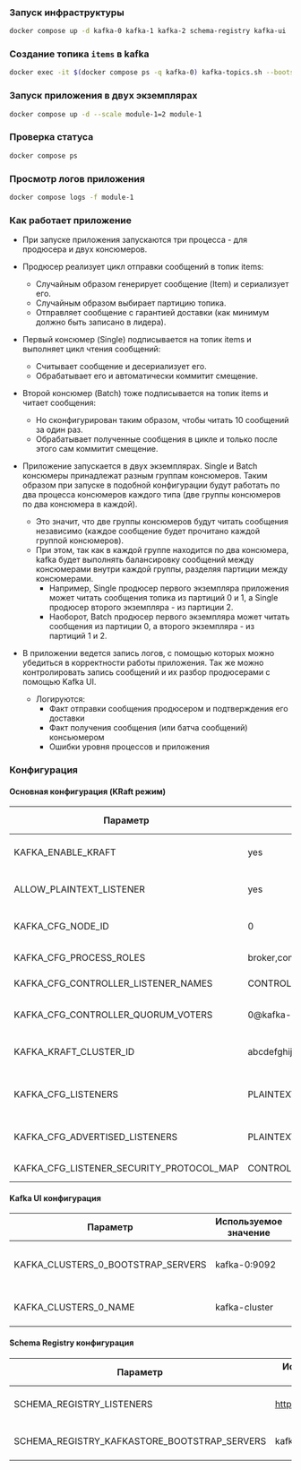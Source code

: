### Запуск инфраструктуры
```bash
docker compose up -d kafka-0 kafka-1 kafka-2 schema-registry kafka-ui
```

### Создание топика `items` в kafka
```bash
docker exec -it $(docker compose ps -q kafka-0) kafka-topics.sh --bootstrap-server kafka-0:9092 --create --topic items --partitions 3 --replication-factor 2
```

### Запуск приложения в двух экземплярах
```bash
docker compose up -d --scale module-1=2 module-1
```

### Проверка статуса
```bash
docker compose ps
```

### Просмотр логов приложения
```bash
docker compose logs -f module-1
```

### Как работает приложение
* При запуске приложения запускаются три процесса - для продюсера и двух консюмеров.

* Продюсер реализует цикл отправки сообщений в топик items:
    * Случайным образом генерирует сообщение (Item) и сериализует его.
    * Случайным образом выбирает партицию топика.
    * Отправляет сообщение с гарантией доставки (как минимум должно быть записано в лидера).
* Первый консюмер (Single) подписывается на топик items и выполняет цикл чтения сообщений:
    * Считывает сообщение и десериализует его.
    * Обрабатывает его и автоматически коммитит смещение.
* Второй консюмер (Batch) тоже подписывается на топик items и читает сообщения:
    * Но сконфигурирован таким образом, чтобы читать 10 сообщений за один раз.
    * Обрабатывает полученные сообщения в цикле и только после этого сам коммитит смещение.

* Приложение запускается в двух экземплярах. Single и Batch консюмеры принадлежат разным группам консюмеров. Таким образом при запуске в подобной конфигурации будут работать по два процесса консюмеров каждого типа (две группы консюмеров по два консюмера в каждой).
    * Это значит, что две группы консюмеров будут читать сообщения независимо (каждое сообщение будет прочитано каждой группой консюмеров).
    * При этом, так как в каждой группе находится по два консюмера, kafka будет выполнять балансировку сообщений между консюмерами внутри каждой группы, разделяя партиции между консюмерами.
        * Например, Single продюсер первого экземпляра приложения может читать сообщения топика из партиций 0 и 1, а Single продюсер второго экземпляра - из партиции 2.
        * Наоборот, Batch продюсер первого экземпляра может читать сообщения из партиции 0, а второго экземпляра - из партиций 1 и 2.

* В приложении ведется запись логов, с помощью которых можно убедиться в корректности работы приложения. Так же можно контролировать запись сообщений и их разбор продюсерами с помощью Kafka UI.
    * Логируются:
        * Факт отправки сообщения продюсером и подтверждения его доставки
        * Факт получения сообщения (или батча сообщений) консьюмером
        * Ошибки уровня процессов и приложения

### Конфигурация

#### Основная конфигурация (KRaft режим)

| Параметр | Используемое значение | Краткое описание |
|----------|----------------------|------------------|
| KAFKA_ENABLE_KRAFT | yes | Включает режим KRaft (Kafka без Zookeeper) |
| ALLOW_PLAINTEXT_LISTENER | yes | Разрешает незашифрованные подключения |
| KAFKA_CFG_NODE_ID | 0 | Уникальный идентификатор узла в кластере |
| KAFKA_CFG_PROCESS_ROLES | broker,controller | Роли узла: брокер и контроллер |
| KAFKA_CFG_CONTROLLER_LISTENER_NAMES | CONTROLLER | Имя слушателя для контроллера |
| KAFKA_CFG_CONTROLLER_QUORUM_VOTERS | 0@kafka-0:9093 | Список контроллеров кластера |
| KAFKA_KRAFT_CLUSTER_ID | abcdefghijklmnopqrstuv | Уникальный идентификатор кластера |
| KAFKA_CFG_LISTENERS | PLAINTEXT://:9092,CONTROLLER://:9093,EXTERNAL://:9094 | Адреса и порты, на которые принимаются соединения |
| KAFKA_CFG_ADVERTISED_LISTENERS | PLAINTEXT://kafka-0:9092,EXTERNAL://127.0.0.1:9094 | Адреса и порты, "рекламируемые" клиентам |
| KAFKA_CFG_LISTENER_SECURITY_PROTOCOL_MAP | CONTROLLER:PLAINTEXT,EXTERNAL:PLAINTEXT,PLAINTEXT:PLAINTEXT | Протоколы безопасности |

#### Kafka UI конфигурация

| Параметр | Используемое значение | Краткое описание |
|----------|----------------------|------------------|
| KAFKA_CLUSTERS_0_BOOTSTRAP_SERVERS | kafka-0:9092 | Адрес сервера Kafka для подключения |
| KAFKA_CLUSTERS_0_NAME | kafka-cluster | Имя кластера в интерфейсе |

#### Schema Registry конфигурация

| Параметр | Используемое значение | Краткое описание |
|----------|----------------------|------------------|
| SCHEMA_REGISTRY_LISTENERS | http://0.0.0.0:8081 | Адрес и порт для Schema Registry |
| SCHEMA_REGISTRY_KAFKASTORE_BOOTSTRAP_SERVERS | kafka-0:9092 | Подключение к кластеру Kafka |
